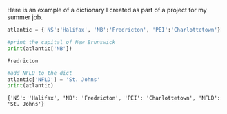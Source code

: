 Here is an example of a dictionary I created as part of a project for my summer job.


```python
atlantic = {'NS':'Halifax', 'NB':'Fredricton', 'PEI':'Charlottetown'}

#print the capital of New Brunswick
print(atlantic['NB'])
```

    Fredricton



```python
#add NFLD to the dict
atlantic['NFLD'] = 'St. Johns'
print(atlantic)
```

    {'NS': 'Halifax', 'NB': 'Fredricton', 'PEI': 'Charlottetown', 'NFLD': 'St. Johns'}



```python

```
